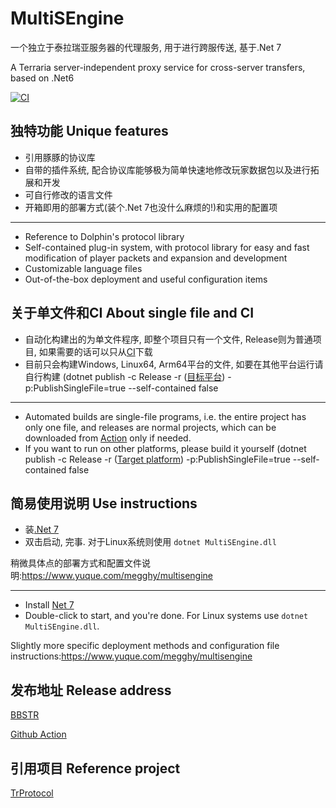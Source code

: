 # MultiSEngine
一个独立于泰拉瑞亚服务器的代理服务, 用于进行跨服传送, 基于.Net 7

A Terraria server-independent proxy service for cross-server transfers, based on .Net6

[![CI](https://github.com/Megghy/MultiSEngine/actions/workflows/dotnet.yml/badge.svg)](https://github.com/Megghy/MultiSEngine/actions/workflows/dotnet.yml)
## 独特功能 Unique features
* 引用豚豚的协议库
* 自带的插件系统, 配合协议库能够极为简单快速地修改玩家数据包以及进行拓展和开发
* 可自行修改的语言文件
* 开箱即用的部署方式(装个.Net 7也没什么麻烦的!)和实用的配置项

---

* Reference to Dolphin's protocol library
* Self-contained plug-in system, with protocol library for easy and fast modification of player packets and expansion and development
* Customizable language files
* Out-of-the-box deployment and useful configuration items

## 关于单文件和CI About single file and CI
* 自动化构建出的为单文件程序, 即整个项目只有一个文件, Release则为普通项目, 如果需要的话可以只从[CI](https://github.com/Megghy/MultiSEngine/actions)下载
* 目前只会构建Windows, Linux64, Arm64平台的文件, 如要在其他平台运行请自行构建 (dotnet publish -c Release -r ([目标平台](https://docs.microsoft.com/zh-cn/dotnet/core/rid-catalog)) -p:PublishSingleFile=true --self-contained false

---
* Automated builds are single-file programs, i.e. the entire project has only one file, and releases are normal projects, which can be downloaded from [Action](https://github.com/Megghy/MultiSEngine/actions) only if needed.
* If you want to run on other platforms, please build it yourself (dotnet publish -c Release -r ([Target platform](https://docs.microsoft.com/zh-cn/dotnet/core/rid-catalog)) -p:PublishSingleFile=true --self-contained false

## 简易使用说明 Use instructions
* 装[.Net 7](https://dotnet.microsoft.com/download/dotnet/7.0)
* 双击启动, 完事. 对于Linux系统则使用 ``dotnet MultiSEngine.dll``

稍微具体点的部署方式和配置文件说明:https://www.yuque.com/megghy/multisengine

---

* Install [Net 7](https://dotnet.microsoft.com/download/dotnet/7.0)
* Double-click to start, and you're done. For Linux systems use ``dotnet MultiSEngine.dll``.

Slightly more specific deployment methods and configuration file instructions:https://www.yuque.com/megghy/multisengine

## 发布地址 Release address
[BBSTR](https://www.bbstr.net/r/93/)

[Github Action](https://github.com/Megghy/MultiSEngine/actions)

## 引用项目 Reference project
[TrProtocol](https://github.com/chi-rei-den/TrProtocol/tree/dev)
